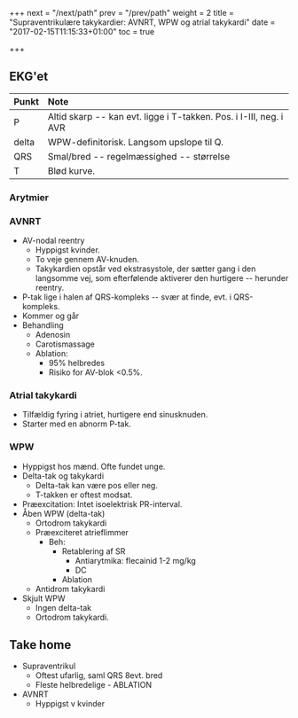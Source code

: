 +++
next = "/next/path"
prev = "/prev/path"
weight = 2
title = "Supraventrikulære takykardier: AVNRT, WPW og atrial takykardi"
date = "2017-02-15T11:15:33+01:00"
toc = true

+++

## EKG'et

| Punkt | Note                                                               |
|:------|:-------------------------------------------------------------------|
| P     | Altid skarp -- kan evt. ligge i T-takken. Pos. i I-III, neg. i AVR |
| delta | WPW-definitorisk. Langsom upslope til Q.                           |
| QRS   | Smal/bred -- regelmæssighed -- størrelse                           |
| T     | Blød kurve.                                                        |

### Arytmier

### AVNRT
- AV-nodal reentry
    - Hyppigst kvinder.
    - To veje gennem AV-knuden.
    - Takykardien opstår ved ekstrasystole, der sætter gang i den langsomme vej, som efterfølende aktiverer den hurtigere -- herunder reentry.
- P-tak lige i halen af QRS-kompleks -- svær at finde, evt. i QRS-kompleks.
- Kommer og går
- Behandling
    - Adenosin
    - Carotismassage
    - Ablation:
        - 95% helbredes
        - Risiko for AV-blok <0.5%.

### Atrial takykardi
- Tilfældig fyring i atriet, hurtigere end sinusknuden.
- Starter med en abnorm P-tak.

### WPW
- Hyppigst hos mænd. Ofte fundet unge.
- Delta-tak og takykardi
    - Delta-tak kan være pos eller neg.
    - T-takken er oftest modsat.
- Præexcitation: Intet isoelektrisk PR-interval.
- Åben WPW (delta-tak)
    - Ortodrom takykardi
    - Præexciteret atrieflimmer
        - Beh:
            - Retablering af SR
                - Antiarytmika: flecainid 1-2 mg/kg
                - DC
            - Ablation
    - Antidrom takykardi
- Skjult WPW
    - Ingen delta-tak
    - Ortodrom takykardi.

## Take home

- Supraventrikul
    - Oftest ufarlig, saml QRS 8evt. bred
    - Fleste helbredelige - ABLATION
- AVNRT
    - Hyppigst v kvinder
